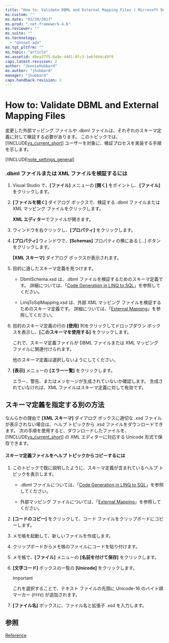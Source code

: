 ```yaml
---
title: "How to: Validate DBML and External Mapping Files | Microsoft Docs"
ms.custom: ""
ms.date: "03/30/2017"
ms.prod: ".net-framework-4.6"
ms.reviewer: ""
ms.suite: ""
ms.technology: 
  - "dotnet-ado"
ms.tgt_pltfrm: ""
ms.topic: "article"
ms.assetid: d9ea37f5-0a9e-4401-8fc3-1e6fd44c49f9
caps.latest.revision: 2
author: "JennieHubbard"
ms.author: "jhubbard"
manager: "jhubbard"
caps.handback.revision: 2
---
```

# How to: Validate DBML and External Mapping Files
変更した外部マッピング ファイルや .dbml ファイルは、それぞれのスキーマ定義に対して検証する必要があります。  このトピックでは、[!INCLUDE[vs_current_short](../../../../../../includes/vs-current-short-md.md)] ユーザーを対象に、検証プロセスを実装する手順を示します。  
  
 [!INCLUDE[note_settings_general](../../../../../../includes/note-settings-general-md.md)]  
  
### .dbml ファイルまたは XML ファイルを検証するには  
  
1.  Visual Studio で、**\[ファイル\]** メニューの **\[開く\]** をポイントし、**\[ファイル\]** をクリックします。  
  
2.  **\[ファイルを開く\]** ダイアログ ボックスで、検証する .dbml ファイルまたは XML マッピング ファイルをクリックします。  
  
     **XML エディター**でファイルが開きます。  
  
3.  ウィンドウを右クリックし、**\[プロパティ\]** をクリックします。  
  
4.  **\[プロパティ\]** ウィンドウで、**\[Schemas\]** プロパティの横にある \[...\] ボタンをクリックします。  
  
     **\[XML スキーマ\]** ダイアログ ボックスが表示されます。  
  
5.  目的に適したスキーマ定義を見つけます。  
  
    -   DbmlSchema.xsd は、.dbml ファイルを検証するためのスキーマ定義です。  詳細については、「[Code Generation in LINQ to SQL](../../../../../../docs/framework/data/adonet/sql/linq/code-generation-in-linq-to-sql.md)」を参照してください。  
  
    -   LinqToSqlMapping.xsd は、外部 XML マッピング ファイルを検証するためのスキーマ定義です。  詳細については、「[External Mapping](../../../../../../docs/framework/data/adonet/sql/linq/external-mapping.md)」を参照してください。  
  
6.  目的のスキーマ定義の行の **\[使用\]** 列をクリックしてドロップダウン ボックスを表示し、**\[このスキーマを使用する\]** をクリックします。  
  
     これで、スキーマ定義ファイルが DBML ファイルまたは XML マッピング ファイルに関連付けられます。  
  
     他のスキーマ定義は選択しないようにしてください。  
  
7.  **\[表示\]** メニューの **\[エラー一覧\]** をクリックします。  
  
     エラー、警告、またはメッセージが生成されていないか確認します。  生成されていなければ、XML ファイルはスキーマ定義に対して有効です。  
  
## スキーマ定義を指定する別の方法  
 なんらかの理由で **\[XML スキーマ\]** ダイアログ ボックスに適切な .xsd ファイルが表示されない場合は、ヘルプ トピックから .xsd ファイルをダウンロードできます。  次の手順を使用すると、ダウンロードしたファイルを、[!INCLUDE[vs_current_short](../../../../../../includes/vs-current-short-md.md)] の XML エディターに対応する Unicode 形式で保存できます。  
  
#### スキーマ定義ファイルをヘルプ トピックからコピーするには  
  
1.  このトピックで既に説明したように、スキーマ定義が含まれているヘルプ トピックを表示します。  
  
    -   .dbml ファイルについては、「[Code Generation in LINQ to SQL](../../../../../../docs/framework/data/adonet/sql/linq/code-generation-in-linq-to-sql.md)」を参照してください。  
  
    -   外部マッピング ファイルについては、「[External Mapping](../../../../../../docs/framework/data/adonet/sql/linq/external-mapping.md)」を参照してください。  
  
2.  **\[コードのコピー\]** をクリックして、コード ファイルをクリップボードにコピーします。  
  
3.  メモ帳を起動して、新しいファイルを作成します。  
  
4.  クリップボードからメモ帳のファイルにコードを貼り付けます。  
  
5.  メモ帳で、**\[ファイル\]** メニューの **\[名前を付けて保存\]** をクリックします。  
  
6.  **\[文字コード\]** ボックスの一覧の **\[Unicode\]** をクリックします。  
  
    > [!IMPORTANT]
    >  これを選択することで、テキスト ファイルの先頭に Unicode\-16 のバイト順マーカー \(`FFFE`\) が追加されます。  
  
7.  **\[ファイル名\]** ボックスに、ファイル名と拡張子 .xsd を入力します。  
  
## 参照  
 [Reference](../../../../../../docs/framework/data/adonet/sql/linq/reference.md)